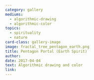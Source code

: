 ```yaml
---
category: gallery
mediums:
  - algorithmic-drawing
  - algorithmic-color
topics:
  - spirituality
  - nature
card-class: gallery-image
image: fractal_tree_pentagon_earth.png
title: Pentagon Portal (Earth Spirit)
author:
date: 2017-04-04
text: Algorithmic drawing and color
link:
---
```

